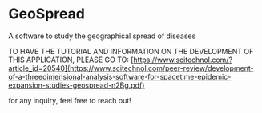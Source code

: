 # GeoSpread
A software to study the geographical spread of diseases 

TO HAVE THE TUTORIAL AND INFORMATION ON THE DEVELOPMENT OF THIS APPLICATION, PLEASE GO TO:
[https://www.scitechnol.com/?article_id=20540](https://www.scitechnol.com/peer-review/development-of-a-threedimensional-analysis-software-for-spacetime-epidemic-expansion-studies-geospread-n2Bg.pdf)

for any inquiry, feel free to reach out!
